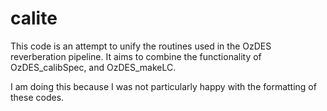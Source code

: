 # calite

This code is an attempt to unify the routines used in the OzDES reverberation pipeline.
It aims to combine the functionality of OzDES_calibSpec, and OzDES_makeLC.

I am doing this because I was not particularly happy with the formatting of these codes.
